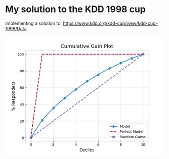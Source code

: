# My solution to the KDD 1998 cup
Implementing a solution to: https://www.kdd.org/kdd-cup/view/kdd-cup-1998/Data

![Comulative Gain Plot](/plots/cumulative_plot.png?raw=true)


